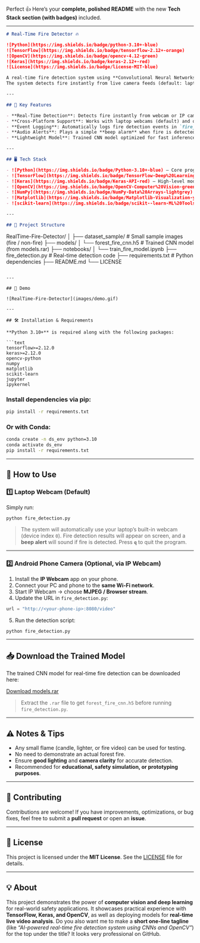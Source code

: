 Perfect 👍 Here’s your **complete, polished README** with the new **Tech Stack section (with badges)** included.

---

```markdown
# Real-Time Fire Detector 🔥

![Python](https://img.shields.io/badge/python-3.10+-blue)
![TensorFlow](https://img.shields.io/badge/tensorflow-2.12+-orange)
![OpenCV](https://img.shields.io/badge/opencv-4.12-green)
![Keras](https://img.shields.io/badge/keras-2.12+-red)
![License](https://img.shields.io/badge/license-MIT-blue)

A real-time fire detection system using **Convolutional Neural Networks (CNNs)**.  
The system detects fire instantly from live camera feeds (default: laptop webcam), triggers audible alerts, and logs fire events automatically.

---

## 🚀 Key Features

- **Real-Time Detection**: Detects fire instantly from webcam or IP camera feeds.  
- **Cross-Platform Support**: Works with laptop webcams (default) and optional Android phone cameras.  
- **Event Logging**: Automatically logs fire detection events in `fire_alerts.log`.  
- **Audio Alerts**: Plays a simple **beep alarm** when fire is detected.  
- **Lightweight Model**: Trained CNN model optimized for fast inference.

---

## 🖥️ Tech Stack

- ![Python](https://img.shields.io/badge/Python-3.10+-blue) — Core programming language  
- ![TensorFlow](https://img.shields.io/badge/TensorFlow-Deep%20Learning-orange) — CNN model training & inference  
- ![Keras](https://img.shields.io/badge/Keras-API-red) — High-level model building  
- ![OpenCV](https://img.shields.io/badge/OpenCV-Computer%20Vision-green) — Video capture & image preprocessing  
- ![NumPy](https://img.shields.io/badge/NumPy-Data%20Arrays-lightgrey) — Numerical operations  
- ![Matplotlib](https://img.shields.io/badge/Matplotlib-Visualization-yellow) — Plotting training results  
- ![scikit-learn](https://img.shields.io/badge/scikit--learn-ML%20Tools-orange) — Evaluation metrics  

---

## 📁 Project Structure

```

RealTime-Fire-Detector/
│
├── dataset_sample/           # Small sample images (fire / non-fire)
├── models/
│   └── forest_fire_cnn.h5    # Trained CNN model (from models.rar)
├── notebooks/
│   └── train_fire_model.ipynb
├── fire_detection.py          # Real-time detection code
├── requirements.txt           # Python dependencies
├── README.md
└── LICENSE

````

---

## 🎥 Demo

![RealTime-Fire-Detector](images/demo.gif) 

---

## 🛠️ Installation & Requirements

**Python 3.10+** is required along with the following packages:

```text
tensorflow>=2.12.0
keras>=2.12.0
opencv-python
numpy
matplotlib
scikit-learn
jupyter
ipykernel
````

### Install dependencies via pip:

```bash
pip install -r requirements.txt
```

### Or with Conda:

```bash
conda create -n ds_env python=3.10
conda activate ds_env
pip install -r requirements.txt
```

---

## 🚦 How to Use

### 1️⃣ Laptop Webcam (Default)

Simply run:

```bash
python fire_detection.py
```

> The system will automatically use your laptop’s built-in webcam (device index `0`).
> Fire detection results will appear on screen, and a **beep alert** will sound if fire is detected.
> Press **`q`** to quit the program.

---

### 2️⃣ Android Phone Camera (Optional, via IP Webcam)

1. Install the **IP Webcam** app on your phone.
2. Connect your PC and phone to the **same Wi-Fi network**.
3. Start IP Webcam → choose **MJPEG / Browser stream**.
4. Update the URL in `fire_detection.py`:

```python
url = "http://<your-phone-ip>:8080/video"
```

5. Run the detection script:

```bash
python fire_detection.py
```

---

## 📥 Download the Trained Model

The trained CNN model for real-time fire detection can be downloaded here:

[Download models.rar](https://github.com/malik8154/RealTime-Fire-Detector/releases/download/v1.0/models.rar)

> Extract the `.rar` file to get `forest_fire_cnn.h5` before running `fire_detection.py`.

---

## ⚠️ Notes & Tips

* Any small flame (candle, lighter, or fire video) can be used for testing.
* No need to demonstrate an actual forest fire.
* Ensure **good lighting** and **camera clarity** for accurate detection.
* Recommended for **educational, safety simulation, or prototyping purposes**.

---

## 🤝 Contributing

Contributions are welcome! If you have improvements, optimizations, or bug fixes, feel free to submit a **pull request** or open an **issue**.

---

## 📌 License

This project is licensed under the **MIT License**. See the [LICENSE](LICENSE) file for details.

---

## 💡 About

This project demonstrates the power of **computer vision and deep learning** for real-world safety applications.
It showcases practical experience with **TensorFlow, Keras, and OpenCV**, as well as deploying models for **real-time live video analysis**.
Do you also want me to make a **short one-line tagline** (like *“AI-powered real-time fire detection system using CNNs and OpenCV”*) for the top under the title? It looks very professional on GitHub.
```
